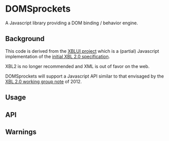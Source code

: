DOMSprockets
============

A Javascript library providing a DOM binding / behavior engine.


Background
----------

This code is derived from the [XBLUI project](http://www.meekostuff.net/projects/XBLUI/) 
which is a (partial) Javascript implementation of the 
[initial XBL 2.0 specification](http://www.w3.org/TR/2007/CR-xbl-20070316/).

XBL2 is no longer recommended and XML is out of favor on the web. 

DOMSprockets will support a Javascript API similar to that envisaged by the [XBL 2.0 working group note](http://www.w3.org/TR/2012/NOTE-xbl-20120524/) of 2012. 


Usage
-----


API
---


Warnings
--------




